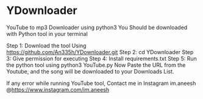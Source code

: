 # YDownloader
YouTube to mp3 Downloader using python3
 You Should be downloaded with Python tool in your terminal
 
Step 1: Download the tool Using https://github.com/An335h/YDownloader.git
Step 2: cd YDownloader
Step 3: Give permission for executing
Step 4: Install requirements.txt
Step 5: Run the python tool using python3 YouTube.py
   Now Paste the URL from the Youtube, and the song will be downloaded to your Downloads List.
   
   
   
   If any error while running YouTube tool, Contact me in Instagram im.aneesh @https://www.instagram.com/im.aneesh 
